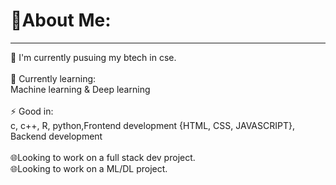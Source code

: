 # 💫About Me:
<hr>
🔭 I'm currently pusuing my btech in cse.
<br>
<br>
🌱 Currently learning:
<br>
Machine learning &  Deep learning
<br>
<br>
⚡ Good in:
<br>
c, c++, R, python,Frontend development {HTML, CSS, JAVASCRIPT}, Backend development 
<br>
<br>
🌐Looking to work on a full stack dev project.
<br>
🌐Looking to work on a ML/DL project.
